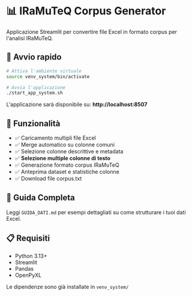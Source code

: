 # 📊 IRaMuTeQ Corpus Generator

Applicazione Streamlit per convertire file Excel in formato corpus per l'analisi IRaMuTeQ.

## 🚀 Avvio rapido

```bash
# Attiva l'ambiente virtuale
source venv_system/bin/activate

# Avvia l'applicazione
./start_app_system.sh
```

L'applicazione sarà disponibile su: **http://localhost:8507**

## 📁 Funzionalità

- ✅ Caricamento multipli file Excel
- ✅ Merge automatico su colonne comuni
- ✅ Selezione colonne descrittive e metadata
- ✅ **Selezione multiple colonne di testo**
- ✅ Generazione formato corpus IRaMuTeQ
- ✅ Anteprima dataset e statistiche colonne
- ✅ Download file corpus.txt

## 📖 Guida Completa

Leggi `GUIDA_DATI.md` per esempi dettagliati su come strutturare i tuoi dati Excel.

## 📋 Requisiti

- Python 3.13+
- Streamlit
- Pandas
- OpenPyXL

Le dipendenze sono già installate in `venv_system/`
